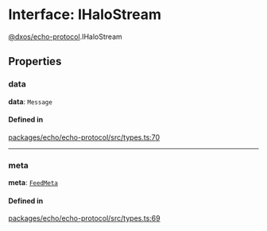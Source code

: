 # Interface: IHaloStream

[@dxos/echo-protocol](../modules/dxos_echo_protocol.md).IHaloStream

## Properties

### data

 **data**: `Message`

#### Defined in

[packages/echo/echo-protocol/src/types.ts:70](https://github.com/dxos/dxos/blob/db8188dae/packages/echo/echo-protocol/src/types.ts#L70)

___

### meta

 **meta**: [`FeedMeta`](../types/dxos_echo_protocol.FeedMeta.md)

#### Defined in

[packages/echo/echo-protocol/src/types.ts:69](https://github.com/dxos/dxos/blob/db8188dae/packages/echo/echo-protocol/src/types.ts#L69)
